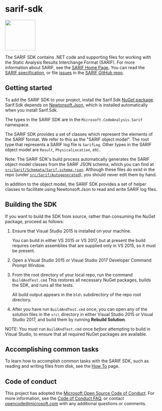 # sarif-sdk
<image src="https://ci.appveyor.com/api/projects/status/fc8w20qv08p003uv?svg=true" width="100">

The SARIF SDK contains .NET code and supporting files for working with the Static Analysis Results Interchange Format (SARIF). For more information about SARIF, see the [SARIF Home Page](http://sarifweb.azurewebsites.net). You can read the [SARIF specification](https://rawgit.com/sarif-standard/sarif-spec/master/Static%20Analysis%20Results%20Interchange%20Format%20(SARIF).html), or file [issues](https://github.com/sarif-standard/sarif-spec/issues) in the [SARIF GitHub repo](https://github.com/sarif-standard/sarif-spec).

## Getting started

To add the SARIF SDK to your project, install the Sarif.Sdk [NuGet package](https://www.nuget.org/packages/Sarif.Sdk). Sarif.Sdk depends on [Newtonsoft.Json](http://www.newtonsoft.com/json), which is installed automatically when you install Sarif.Sdk.

The types in the SARIF SDK are in the `Microsoft.CodeAnalysis.Sarif` namespace.

The SARIF SDK provides a set of classes which represent the elements of the SARIF format. We refer to this as the "SARIF object model". The root type that represents a SARIF log file is `SarifLog`. Other types in the SARIF object model are `Result`, `PhysicalLocation`, _etc._.

Note: The SARIF SDK's build process automatically generates the SARIF object model classes from the SARIF JSON schema, which you can find at [`src/Sarif/Schemata/Sarif.schema.json`](https://github.com/Microsoft/sarif-sdk/blob/master/src/Sarif/Schemata/Sarif.schema.json). Although these files do exist in the repo (under [`src/Sarif/Autogenerated`](https://github.com/Microsoft/sarif-sdk/tree/master/src/Sarif/Autogenerated)), you should never edit them by hand.

In addition to the object model, the SARIF SDK provides a set of helper classes to facilitate using Newtonsoft.Json to read and write SARIF log files.

## Building the SDK

If you want to build the SDK from source, rather than consuming the NuGet package,
proceed as follows:

1. Ensure that Visual Studio 2015 is installed on your machine.

    You can build in either VS 2015 or VS 2017, but at present the build requires
    certain assemblies that are supplied only in VS 2015, so it must be present.

2. Open a Visual Studio 2015 _or_ Visual Studio 2017 Developer Command Prompt Window.

3. From the root directory of your local repo, run the command `BuildAndTest.cmd`
    This restores all necessary NuGet packages, builds the SDK, and runs all the tests.

    All build output appears in the `bld\` subdirectory of the repo root directory.

4. After you have run `BuildAndTest.cmd` once, you can open any of the solution files
in the `src\` directory in either Visual Studio 2015 or Visual Studio 2017, and
build them by running **Rebuild Solution**.

NOTE: You must run `BuildAndTest.cmd` once _before_ attempting to build in
Visual Studio, to ensure that all required NuGet packages are available.

## Accomplishing common tasks

To learn how to accomplish common tasks with the SARIF SDK, such as reading and writing files from disk,
see the [How To](https://github.com/Microsoft/sarif-sdk/blob/master/docs/how-to.md) page.

## Code of conduct

This project has adopted the [Microsoft Open Source Code of Conduct](https://opensource.microsoft.com/codeofconduct/).
For more information, see the [Code of Conduct FAQ](https://opensource.microsoft.com/codeofconduct/faq/),
or contact [opencode@microsoft.com](mailto:opencode@microsoft.com) with any additional questions or comments.
 
